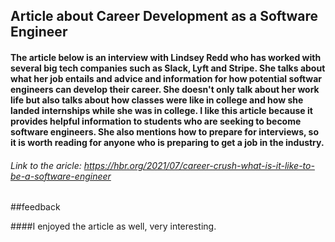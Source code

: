 ## Article about Career Development as a Software Engineer

#### The article below is an interview with Lindsey Redd who has worked with several big tech companies such as Slack, Lyft and Stripe. She talks about what her job entails and advice and information for how potential softwar engineers can develop their career. She doesn't only talk about her work life but also talks about how classes were like in college and how she landed internships while she was in college. I like this article because it provides helpful information to students who are seeking to become software engineers. She also mentions how to prepare for interviews, so it is worth reading for anyone who is preparing to get a job in the industry. 
###### Link to the aricle: https://hbr.org/2021/07/career-crush-what-is-it-like-to-be-a-software-engineer


##feedback 

####I enjoyed the article as well, very interesting. 
